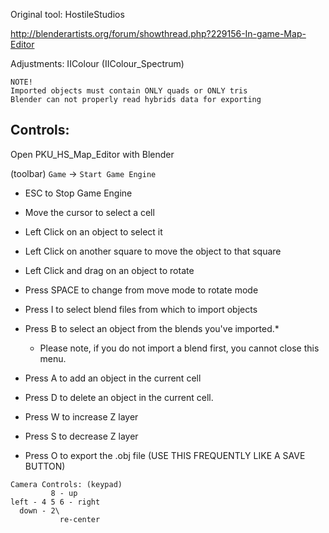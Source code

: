 Original tool:   HostileStudios

http://blenderartists.org/forum/showthread.php?229156-In-game-Map-Editor

Adjustments:	 IIColour (IIColour_Spectrum)


```
NOTE!
Imported objects must contain ONLY quads or ONLY tris
Blender can not properly read hybrids data for exporting
```


## Controls:

Open PKU_HS_Map_Editor with Blender

(toolbar) `Game` -> `Start Game Engine`

- ESC to Stop Game Engine

- Move the cursor to select a cell
- Left Click on an object to select it
- Left Click on another square to move the object to that square
- Left Click and drag on an object to rotate
- Press SPACE to change from move mode to rotate mode
- Press I to select blend files from which to import objects
- Press B to select an object from the blends you've imported.*
    * Please note, if you do not import a blend first, you cannot close this menu.
- Press A to add an object in the current cell
- Press D to delete an object in the current cell.
- Press W to increase Z layer
- Press S to decrease Z layer

- Press O to export the .obj file
	(USE THIS FREQUENTLY LIKE A SAVE BUTTON)

```
Camera Controls: (keypad)
         8 - up
left - 4 5 6 - right
  down - 2\
           re-center
```
